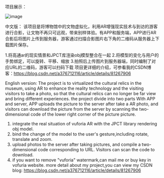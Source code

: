 项目展示：

![image](https://github.com/yzl123456/AR-photo/blob/master/%E9%A1%B9%E7%9B%AE%E6%95%88%E6%9E%9CGIF/ar-photo.gif?raw=true)

中文版：
该项目是将博物馆中的文物虚拟化，利用AR增强现实技术与到访的游客进行合影，让文物不再只可远观，带来别样体验。有APP和服务端，APP进行AR合影后将图片上传到服务器，游客通过扫描合影图片右下角的二维码从服务器上下载图片保存。

1.将高通ar的现实情景和JPCT库渲染obj模型整合在一起
2.将模型的变化与用户的手势绑定，可以旋转、平移、缩放
3.拍照后上传图片到服务器端，同时编制了对应URL的二维码，游客可以扫码下载
项目更详细的介绍，可参看我的CSDN博客：https://blog.csdn.net/a376712116/article/details/81267906

English version:
The project is to virtualized the cultural relics in the museum, using AR to enhance the reality technology and the visiting visitors to take a photo, so that the cultural relics can no longer be far view and bring different experiences. the project divide into two parts With APP and server, APP uploads the picture to the server after take a  AR photo, and visitors can download the picture from the server by scanning the two-dimensional code of the lower right corner of the picture picture.
1. integrate the real situation of vuforia AR with the JPCT library rendering obj model.
2. bind the change of the model to the user's gesture,including rotate, translate and zoom.
3. upload photos to the server after taking pictures, and compile a two-dimensional code corresponding to URL. Visitors can scan the code to download.
4. if you want to remove "vuforia" watermark,can mail me or buy key in vofuria website.
more detail about my project,you can view my CSDN blog: https://blog.csdn.net/a376712116/article/details/81267906